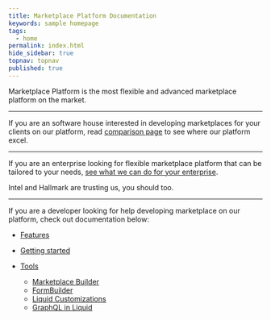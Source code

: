 ```yaml
---
title: Marketplace Platform Documentation
keywords: sample homepage
tags:
  - home
permalink: index.html
hide_sidebar: true
topnav: topnav
published: true
---
```


Marketplace Platform is the most flexible and advanced marketplace platform on the market.

---

If you are an software house interested in developing marketplaces for your clients on our platform, read [comparison page](http://marketplace-platform.com) to see where our platform excel.

---

If you are an enterprise looking for flexible marketplace platform that can be tailored to your needs, [see what we can do for your enterprise](intro_enterprise.html).

Intel and Hallmark are trusting us, you should too.

---

If you are a developer looking for help developing marketplace on our platform, check out documentation below:

* [Features](features_index.html)

* [Getting started](getting_started_index.html)

* [Tools](tools_index.html)
	* [Marketplace Builder](tools_marketplace_builder.html)
	* [FormBuilder](tools_formbuilder.html)
	* [Liquid Customizations](tools_liquid_customizations.html)
	* [GraphQL in Liquid](tools_graphql_in_liquid.html)
